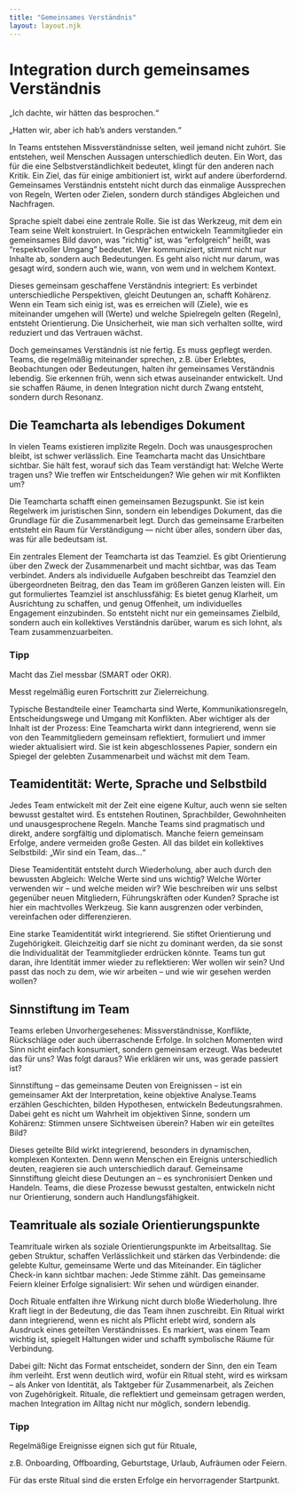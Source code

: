 ```yaml
---
title: "Gemeinsames Verständnis"
layout: layout.njk
---
```


# Integration durch gemeinsames Verständnis

„Ich dachte, wir hätten das besprochen.“

„Hatten wir, aber ich hab’s anders verstanden.“

In Teams entstehen Missverständnisse selten, weil jemand nicht zuhört. Sie entstehen, weil Menschen Aussagen unterschiedlich deuten. Ein Wort, das für die eine Selbstverständlichkeit bedeutet, klingt für den anderen nach Kritik. Ein Ziel, das für einige ambitioniert ist, wirkt auf andere überfordernd. Gemeinsames Verständnis entsteht nicht durch das einmalige Aussprechen von Regeln, Werten oder Zielen, sondern durch ständiges Abgleichen und Nachfragen.

Sprache spielt dabei eine zentrale Rolle. Sie ist das Werkzeug, mit dem ein Team seine Welt konstruiert. In Gesprächen entwickeln Teammitglieder ein gemeinsames Bild davon, was "richtig" ist, was “erfolgreich” heißt, was “respektvoller Umgang” bedeutet. Wer kommuniziert, stimmt nicht nur Inhalte ab, sondern auch Bedeutungen. Es geht also nicht nur darum, was gesagt wird, sondern auch wie, wann, von wem und in welchem Kontext.

Dieses gemeinsam geschaffene Verständnis integriert: Es verbindet unterschiedliche Perspektiven, gleicht Deutungen an, schafft Kohärenz. Wenn ein Team sich einig ist, was es erreichen will (Ziele), wie es miteinander umgehen will (Werte) und welche Spielregeln gelten (Regeln), entsteht Orientierung. Die Unsicherheit, wie man sich verhalten sollte, wird reduziert und das Vertrauen wächst.

Doch gemeinsames Verständnis ist nie fertig. Es muss gepflegt werden. Teams, die regelmäßig miteinander sprechen, z.B. über Erlebtes, Beobachtungen oder Bedeutungen, halten ihr gemeinsames Verständnis lebendig. Sie erkennen früh, wenn sich etwas auseinander entwickelt. Und sie schaffen Räume, in denen Integration nicht durch Zwang entsteht, sondern durch Resonanz.

## Die Teamcharta als lebendiges Dokument

In vielen Teams existieren implizite Regeln. Doch was unausgesprochen bleibt, ist schwer verlässlich. Eine Teamcharta macht das Unsichtbare sichtbar. Sie hält fest, worauf sich das Team verständigt hat: Welche Werte tragen uns? Wie treffen wir Entscheidungen? Wie gehen wir mit Konflikten um?

Die Teamcharta schafft einen gemeinsamen Bezugspunkt. Sie ist kein Regelwerk im juristischen Sinn, sondern ein lebendiges Dokument, das die Grundlage für die Zusammenarbeit legt. Durch das gemeinsame Erarbeiten entsteht ein Raum für Verständigung — nicht über alles, sondern über das, was für alle bedeutsam ist.

Ein zentrales Element der Teamcharta ist das Teamziel. Es gibt Orientierung über den Zweck der Zusammenarbeit und macht sichtbar, was das Team verbindet. Anders als individuelle Aufgaben beschreibt das Teamziel den übergeordneten Beitrag, den das Team im größeren Ganzen leisten will. Ein gut formuliertes Teamziel ist anschlussfähig: Es bietet genug Klarheit, um Ausrichtung zu schaffen, und genug Offenheit, um individuelles Engagement einzubinden. So entsteht nicht nur ein gemeinsames Zielbild, sondern auch ein kollektives Verständnis darüber, warum es sich lohnt, als Team zusammenzuarbeiten.

<div class="highlight">
<h3> Tipp </h3>

Macht das Ziel messbar (SMART oder OKR).

Messt regelmäßig euren Fortschritt zur Zielerreichung.

</div>

Typische Bestandteile einer Teamcharta sind Werte, Kommunikationsregeln, Entscheidungswege und Umgang mit Konflikten. Aber wichtiger als der Inhalt ist der Prozess: Eine Teamcharta wirkt dann integrierend, wenn sie von den Teammitgliedern gemeinsam reflektiert, formuliert und immer wieder aktualisiert wird. Sie ist kein abgeschlossenes Papier, sondern ein Spiegel der gelebten Zusammenarbeit und wächst mit dem Team.

## Teamidentität: Werte, Sprache und Selbstbild

Jedes Team entwickelt mit der Zeit eine eigene Kultur, auch wenn sie selten bewusst gestaltet wird. Es entstehen Routinen, Sprachbilder, Gewohnheiten und unausgesprochene Regeln. Manche Teams sind pragmatisch und direkt, andere sorgfältig und diplomatisch. Manche feiern gemeinsam Erfolge, andere vermeiden große Gesten. All das bildet ein kollektives Selbstbild: „Wir sind ein Team, das…“

Diese Teamidentität entsteht durch Wiederholung, aber auch durch den bewussten Abgleich: Welche Werte sind uns wichtig? Welche Wörter verwenden wir – und welche meiden wir? Wie beschreiben wir uns selbst gegenüber neuen Mitgliedern, Führungskräften oder Kunden? Sprache ist hier ein machtvolles Werkzeug. Sie kann ausgrenzen oder verbinden, vereinfachen oder differenzieren.

Eine starke Teamidentität wirkt integrierend. Sie stiftet Orientierung und Zugehörigkeit. Gleichzeitig darf sie nicht zu dominant werden, da sie sonst die Individualität der Teammitglieder erdrücken könnte. Teams tun gut daran, ihre Identität immer wieder zu reflektieren: Wer wollen wir sein? Und passt das noch zu dem, wie wir arbeiten – und wie wir gesehen werden wollen?

## Sinnstiftung im Team

Teams erleben Unvorhergesehenes: Missverständnisse, Konflikte, Rückschläge oder auch überraschende Erfolge. In solchen Momenten wird Sinn nicht einfach konsumiert, sondern gemeinsam erzeugt. Was bedeutet das für uns? Was folgt daraus? Wie erklären wir uns, was gerade passiert ist?

Sinnstiftung – das gemeinsame Deuten von Ereignissen – ist ein gemeinsamer Akt der Interpretation, keine objektive Analyse.Teams erzählen Geschichten, bilden Hypothesen, entwickeln Bedeutungsrahmen. Dabei geht es nicht um Wahrheit im objektiven Sinne, sondern um Kohärenz: Stimmen unsere Sichtweisen überein? Haben wir ein geteiltes Bild?

Dieses geteilte Bild wirkt integrierend, besonders in dynamischen, komplexen Kontexten. Denn wenn Menschen ein Ereignis unterschiedlich deuten, reagieren sie auch unterschiedlich darauf. Gemeinsame Sinnstiftung gleicht diese Deutungen an – es synchronisiert Denken und Handeln. Teams, die diese Prozesse bewusst gestalten, entwickeln nicht nur Orientierung, sondern auch Handlungsfähigkeit.

## Teamrituale als soziale Orientierungspunkte

Teamrituale wirken als soziale Orientierungspunkte im Arbeitsalltag. Sie geben Struktur, schaffen Verlässlichkeit und stärken das Verbindende: die gelebte Kultur, gemeinsame Werte und das Miteinander. Ein täglicher Check-in kann sichtbar machen: Jede Stimme zählt. Das gemeinsame Feiern kleiner Erfolge signalisiert: Wir sehen und würdigen einander.

Doch Rituale entfalten ihre Wirkung nicht durch bloße Wiederholung. Ihre Kraft liegt in der Bedeutung, die das Team ihnen zuschreibt. Ein Ritual wirkt dann integrierend, wenn es nicht als Pflicht erlebt wird, sondern als Ausdruck eines geteilten Verständnisses. Es markiert, was einem Team wichtig ist, spiegelt Haltungen wider und schafft symbolische Räume für Verbindung.

Dabei gilt: Nicht das Format entscheidet, sondern der Sinn, den ein Team ihm verleiht. Erst wenn deutlich wird, wofür ein Ritual steht, wird es wirksam – als Anker von Identität, als Taktgeber für Zusammenarbeit, als Zeichen von Zugehörigkeit. Rituale, die reflektiert und gemeinsam getragen werden, machen Integration im Alltag nicht nur möglich, sondern lebendig.

<div class="highlight">
<h3> Tipp</h3>

Regelmäßige Ereignisse eignen sich gut für Rituale,

z.B. Onboarding, Offboarding, Geburtstage, Urlaub, Aufräumen oder Feiern.

Für das erste Ritual sind die ersten Erfolge ein hervorragender Startpunkt.

</div>

